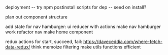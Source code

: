deployment
-- try npm postinstall scripts for dep
-- seed on install?

plan out component structure

add state for nav hamburger: ui reducer with actions
make nav hamburger work
refactor nav
make home component

redux actions for start, succeed, fail: https://daveceddia.com/where-fetch-data-redux/
think memoize filtering
make utils functions efficient
